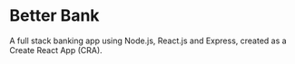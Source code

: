# Better Bank
A full stack banking app using Node.js, React.js and Express, created as a Create React App (CRA).
